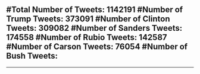 #Total Number of Tweets: 1142191 
#Number of Trump Tweets: 373091
#Number of Clinton Tweets: 309082
#Number of Sanders Tweets: 174558
#Number of Rubio Tweets: 142587
#Number of Carson Tweets: 76054
#Number of Bush Tweets: 
---
---
